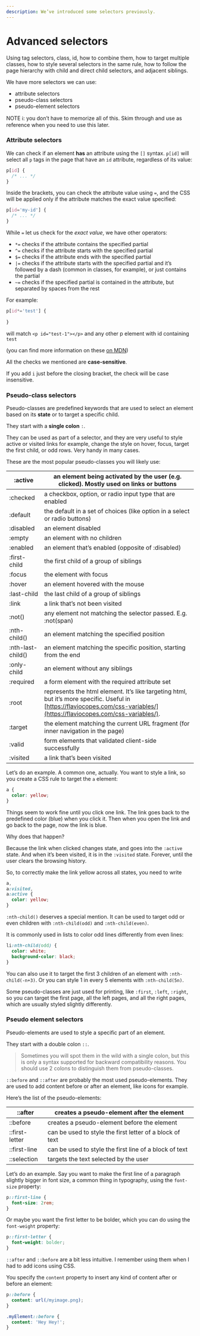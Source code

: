 ```yaml
---
description: We’ve introduced some selectors previously.
---
```


# Advanced selectors

Using tag selectors, class, id, how to combine them, how to target multiple classes, how to style several selectors in the same rule, how to follow the page hierarchy with child and direct child selectors, and adjacent siblings.

We have more selectors we can use:

* attribute selectors
* pseudo-class selectors
* pseudo-element selectors

NOTE ℹ️: you don’t have to memorize all of this. Skim through and use as reference when you need to use this later.

### Attribute selectors <a href="#attribute-selectors" id="attribute-selectors"></a>

We can check if an element **has** an attribute using the `[]` syntax. `p[id]` will select all `p` tags in the page that have an `id` attribute, regardless of its value:

```css
p[id] {
  /* ... */
}
```

Inside the brackets, you can check the attribute value using `=`, and the CSS will be applied only if the attribute matches the exact value specified:

```css
p[id='my-id'] {
  /* ... */
}
```

While `=` let us check for the _exact value_, we have other operators:

* `*=` checks if the attribute contains the specified partial
* `^=` checks if the attribute starts with the specified partial
* `$=` checks if the attribute ends with the specified partial
* `|=` checks if the attribute starts with the specified partial and it’s followed by a dash (common in classes, for example), or just contains the partial
* `~=` checks if the specified partial is contained in the attribute, but separated by spaces from the rest

For example:

```css
p[id*='test'] {
  
}
```

will match `<p id="test-1"></p>` and any other p element with id containing `test`

(you can find more information on these [on MDN](https://developer.mozilla.org/en-US/docs/Web/CSS/Attribute\_selectors))

All the checks we mentioned are **case-sensitive**.

If you add `i` just before the closing bracket, the check will be case insensitive.

### Pseudo-class selectors <a href="#pseudo-class-selectors" id="pseudo-class-selectors"></a>

Pseudo-classes are predefined keywords that are used to select an element based on its **state** or to target a specific child.

They start with a **single colon** `:`.

They can be used as part of a selector, and they are very useful to style active or visited links for example, change the style on hover, focus, target the first child, or odd rows. Very handy in many cases.

These are the most popular pseudo-classes you will likely use:

| :active           | an element being activated by the user (e.g. clicked). Mostly used on links or buttons                                                                                     |
| ----------------- | -------------------------------------------------------------------------------------------------------------------------------------------------------------------------- |
| :checked          | a checkbox, option, or radio input type that are enabled                                                                                                                   |
| :default          | the default in a set of choices (like option in a select or radio buttons)                                                                                                 |
| :disabled         | an element disabled                                                                                                                                                        |
| :empty            | an element with no children                                                                                                                                                |
| :enabled          | an element that’s enabled (opposite of :disabled)                                                                                                                          |
| :first-child      | the first child of a group of siblings                                                                                                                                     |
| :focus            | the element with focus                                                                                                                                                     |
| :hover            | an element hovered with the mouse                                                                                                                                          |
| :last-child       | the last child of a group of siblings                                                                                                                                      |
| :link             | a link that’s not been visited                                                                                                                                             |
| :not()            | any element not matching the selector passed. E.g. :not(span)                                                                                                              |
| :nth-child()      | an element matching the specified position                                                                                                                                 |
| :nth-last-child() | an element matching the specific position, starting from the end                                                                                                           |
| :only-child       | an element without any siblings                                                                                                                                            |
| :required         | a form element with the required attribute set                                                                                                                             |
| :root             | represents the html element. It’s like targeting html, but it’s more specific. Useful in [https://flaviocopes.com/css-variables/](https://flaviocopes.com/css-variables/). |
| :target           | the element matching the current URL fragment (for inner navigation in the page)                                                                                           |
| :valid            | form elements that validated client-side successfully                                                                                                                      |
| :visited          | a link that’s been visited                                                                                                                                                 |

Let’s do an example. A common one, actually. You want to style a link, so you create a CSS rule to target the `a` element:

```css
a {
  color: yellow;
}
```

Things seem to work fine until you click one link. The link goes back to the predefined color (blue) when you click it. Then when you open the link and go back to the page, now the link is blue.

Why does that happen?

Because the link when clicked changes state, and goes into the `:active` state. And when it’s been visited, it is in the `:visited` state. Forever, until the user clears the browsing history.

So, to correctly make the link yellow across all states, you need to write

```css
a,
a:visited,
a:active {
  color: yellow;
}
```

`:nth-child()` deserves a special mention. It can be used to target odd or even children with `:nth-child(odd)` and `:nth-child(even)`.

It is commonly used in lists to color odd lines differently from even lines:

```css
li:nth-child(odd) {
  color: white;
  background-color: black;
}
```

You can also use it to target the first 3 children of an element with `:nth-child(-n+3)`. Or you can style 1 in every 5 elements with `:nth-child(5n)`.

Some pseudo-classes are just used for printing, like `:first`, `:left`, `:right`, so you can target the first page, all the left pages, and all the right pages, which are usually styled slightly differently.

### Pseudo element selectors <a href="#pseudo-element-selectors" id="pseudo-element-selectors"></a>

Pseudo-elements are used to style a specific part of an element.

They start with a double colon `::`.

> Sometimes you will spot them in the wild with a single colon, but this is only a syntax supported for backward compatibility reasons. You should use 2 colons to distinguish them from pseudo-classes.

`::before` and `::after` are probably the most used pseudo-elements. They are used to add content before or after an element, like icons for example.

Here’s the list of the pseudo-elements:

| ::after        | creates a pseudo-element after the element               |
| -------------- | -------------------------------------------------------- |
| ::before       | creates a pseudo-element before the element              |
| ::first-letter | can be used to style the first letter of a block of text |
| ::first-line   | can be used to style the first line of a block of text   |
| ::selection    | targets the text selected by the user                    |

Let’s do an example. Say you want to make the first line of a paragraph slightly bigger in font size, a common thing in typography, using the `font-size` property:

```css
p::first-line {
  font-size: 2rem;
}

```

Or maybe you want the first letter to be bolder, which you can do using the `font-weight` property:

```css
p::first-letter {
  font-weight: bolder;
}
```

`::after` and `::before` are a bit less intuitive. I remember using them when I had to add icons using CSS.

You specify the `content` property to insert any kind of content after or before an element:

```css
p::before {
  content: url(/myimage.png);
}

.myElement::before {
  content: 'Hey Hey!';
}
```
